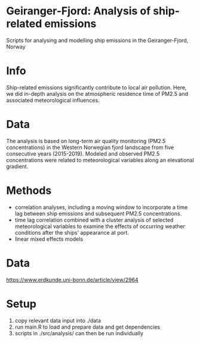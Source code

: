 # Geiranger-Fjord: Analysis of ship-related emissions
Scripts for analysing and modelling ship emissions in the Geiranger-Fjord, Norway

# Info
Ship-related emissions significantly contribute to local air pollution. Here, we did in-depth analysis on the atmospheric residence time of PM2.5 and associated meteorological influences.

# Data
The analysis is based on long-term air quality monitoring (PM2.5 concentrations) in the Western Norwegian fjord landscape from five
consecutive years (2015-2019). Modeled and observed PM2.5 concentrations were related to meteorological variables along an elevational gradient. 

# Methods
- correlation analyses, including a moving window to incorporate a time lag between ship emissions and subsequent PM2.5 concentrations.
- time lag correlation combined with a cluster analysis of selected meteorological
variables to examine the effects of occurring weather conditions after the ships’
appearance at port.
- linear mixed effects models

# Data
https://www.erdkunde.uni-bonn.de/article/view/2964 

# Setup
1. copy relevant data input into ./data
2. run main.R to load and prepare data and get dependencies
3. scripts in ./src/analysis/ can then be run individually
